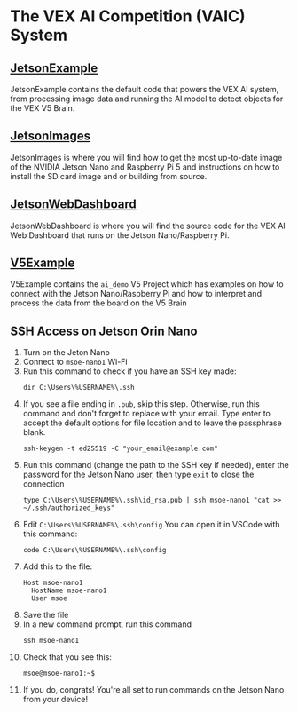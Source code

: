 # The VEX AI Competition (VAIC) System

## [JetsonExample](./JetsonExample/README.md)

JetsonExample contains the default code that powers the VEX AI system, from processing image data and running the AI model to detect objects for the VEX V5 Brain.

## [JetsonImages](./JetsonImages/README.md)

JetsonImages is where you will find how to get the most up-to-date image of the NVIDIA Jetson Nano and Raspberry Pi 5 and instructions on how to install the SD card image and or building from source.

## [JetsonWebDashboard](./JetsonWebDashboard/README.md)

JetsonWebDashboard is where you will find the source code for the VEX AI Web Dashboard that runs on the Jetson Nano/Raspberry Pi.

## [V5Example](./V5Example/ai_demo/README.md)

V5Example contains the `ai_demo` V5 Project which has examples on how to connect with the Jetson Nano/Raspberry Pi and how to interpret and process the data from the board on the V5 Brain

## SSH Access on Jetson Orin Nano

1. Turn on the Jeton Nano
2. Connect to `msoe-nano1` Wi-Fi
3. Run this command to check if you have an SSH key made:
    ```
    dir C:\Users\%USERNAME%\.ssh
    ```
6. If you see a file ending in `.pub`, skip this step. Otherwise, run this command and don't forget to replace with your email. Type enter to accept the default options for file location and to leave the passphrase blank.
    ```
    ssh-keygen -t ed25519 -C "your_email@example.com"
    ```
7. Run this command (change the path to the SSH key if needed), enter the password for the Jetson Nano user, then type `exit` to close the connection
   ```
   type C:\Users\%USERNAME%\.ssh\id_rsa.pub | ssh msoe-nano1 "cat >> ~/.ssh/authorized_keys"
   ```
8. Edit `C:\Users\%USERNAME%\.ssh\config` You can open it in VSCode with this command:
   ```
   code C:\Users\%USERNAME%\.ssh\config
   ```
10. Add this to the file:
    ```
    Host msoe-nano1
      HostName msoe-nano1
      User msoe
    ```
11. Save the file
12. In a new command prompt, run this command
    ```
    ssh msoe-nano1
    ```
13. Check that you see this:
    ```
    msoe@msoe-nano1:~$ 
    ```
14. If you do, congrats! You're all set to run commands on the Jetson Nano from your device!
